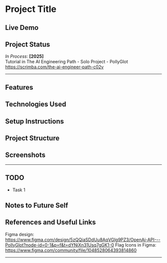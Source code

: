 # Project Title
## Live Demo
## Project Status

_In Process_: **[2025]**  
Tutorial in The AI Engineering Path - Solo Project - PollyGlot https://scrimba.com/the-ai-engineer-path-c02v

---

## Features
## Technologies Used
## Setup Instructions
## Project Structure
## Screenshots

---

## TODO

- Task 1  


## Notes to Future Self

## References and Useful Links

Figma design: https://www.figma.com/design/5zQQiaSDdUu8AqVGlg9PZ3/OpenAi-API---PollyGlot?node-id=0-1&p=f&t=dYNiXn31Usq7gGK1-0 
Flag Icons in Figma: https://www.figma.com/community/file/1048528064393814860

---






